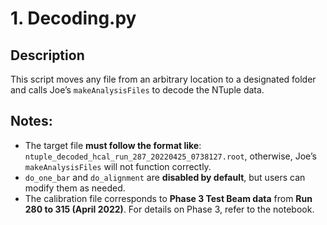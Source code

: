 # 1. Decoding.py
## Description
This script moves any file from an arbitrary location to a designated folder and calls Joe’s `makeAnalysisFiles` to decode the NTuple data.

## Notes:
- The target file **must follow the format like**: `ntuple_decoded_hcal_run_287_20220425_0738127.root`, otherwise, Joe’s `makeAnalysisFiles` will not function correctly.
- `do_one_bar` and `do_alignment` are **disabled by default**, but users can modify them as needed.
- The calibration file corresponds to **Phase 3 Test Beam data** from **Run 280 to 315 (April 2022)**. For details on Phase 3, refer to the notebook.

